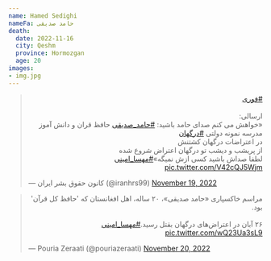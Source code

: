 ```yaml
---
name: Hamed Sedighi
nameFa: حامد صدیقی
death:
  date: 2022-11-16
  city: Qeshm
  province: Hormozgan
  age: 20
images:
- img.jpg
---
```


<blockquote class="twitter-tweet"><p lang="fa" dir="rtl"><a href="https://twitter.com/hashtag/%D9%81%D9%88%D8%B1%DB%8C?src=hash&amp;ref_src=twsrc%5Etfw">#فوری</a> <br><br>ارسالی:<br>«خواهش می کنم صدای حامد باشید: <a href="https://twitter.com/hashtag/%D8%AD%D8%A7%D9%85%D8%AF_%D8%B5%D8%AF%DB%8C%D9%82%DB%8C?src=hash&amp;ref_src=twsrc%5Etfw">#حامد_صدیقی</a> حافظ قران و دانش آموز مدرسه نمونه دولتی <a href="https://twitter.com/hashtag/%D8%AF%D8%B1%DA%AF%D9%87%D8%A7%D9%86?src=hash&amp;ref_src=twsrc%5Etfw">#درگهان</a> <br>در اعتراضات درگهان کشتنش<br>از پریشب و دیشب تو درگهان اعتراض شروع شده<br>لطفا صداش باشید کسی ازش نمیگه»<a href="https://twitter.com/hashtag/%D9%85%D9%87%D8%B3%D8%A7_%D8%A7%D9%85%DB%8C%D9%86%DB%8C?src=hash&amp;ref_src=twsrc%5Etfw">#مهسا_امینی</a> <a href="https://t.co/V42cQJ5Wjm">pic.twitter.com/V42cQJ5Wjm</a></p>&mdash; کانون حقوق بشر ایران (@iranhrs99) <a href="https://twitter.com/iranhrs99/status/1593921486804615169?ref_src=twsrc%5Etfw">November 19, 2022</a></blockquote> <script async src="https://platform.twitter.com/widgets.js" charset="utf-8"></script>

<blockquote class="twitter-tweet"><p lang="fa" dir="rtl">مراسم خاکسپاری «حامد صدیقی»، ۲۰ ساله، اهل افغانستان که &#39;حافظ کل قرآن&#39; بود.<br><br>۲۶ آبان در اعتراض‌های درگهان بقتل رسید.<a href="https://twitter.com/hashtag/%D9%85%D9%87%D8%B3%D8%A7_%D8%A7%D9%85%DB%8C%D9%86%DB%8C?src=hash&amp;ref_src=twsrc%5Etfw">#مهسا_امینی</a> <a href="https://t.co/wQ23Ua3sL9">pic.twitter.com/wQ23Ua3sL9</a></p>&mdash; Pouria Zeraati (@pouriazeraati) <a href="https://twitter.com/pouriazeraati/status/1594328577134272513?ref_src=twsrc%5Etfw">November 20, 2022</a></blockquote> <script async src="https://platform.twitter.com/widgets.js" charset="utf-8"></script>